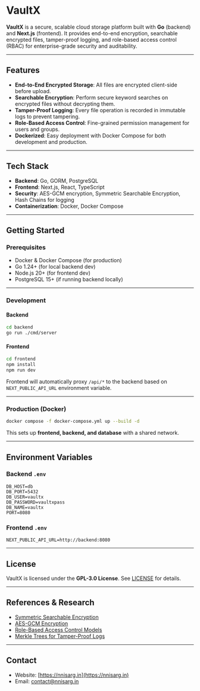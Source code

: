 # VaultX

**VaultX** is a secure, scalable cloud storage platform built with **Go** (backend) and **Next.js** (frontend). It provides end-to-end encryption, searchable encrypted files, tamper-proof logging, and role-based access control (RBAC) for enterprise-grade security and auditability.

---

## Features

- **End-to-End Encrypted Storage**: All files are encrypted client-side before upload.  
- **Searchable Encryption**: Perform secure keyword searches on encrypted files without decrypting them.  
- **Tamper-Proof Logging**: Every file operation is recorded in immutable logs to prevent tampering.  
- **Role-Based Access Control**: Fine-grained permission management for users and groups.  
- **Dockerized**: Easy deployment with Docker Compose for both development and production.  

---

## Tech Stack

- **Backend**: Go, GORM, PostgreSQL  
- **Frontend**: Next.js, React, TypeScript  
- **Security**: AES-GCM encryption, Symmetric Searchable Encryption, Hash Chains for logging  
- **Containerization**: Docker, Docker Compose  

---

## Getting Started

### Prerequisites

- Docker & Docker Compose (for production)
- Go 1.24+ (for local backend dev)
- Node.js 20+ (for frontend dev)
- PostgreSQL 15+ (if running backend locally)

---

### Development

#### Backend

```bash
cd backend
go run ./cmd/server
````

#### Frontend

```bash
cd frontend
npm install
npm run dev
```

Frontend will automatically proxy `/api/*` to the backend based on `NEXT_PUBLIC_API_URL` environment variable.

---

### Production (Docker)

```bash
docker compose -f docker-compose.yml up --build -d
```

This sets up **frontend, backend, and database** with a shared network.

---

## Environment Variables

### Backend `.env`

```
DB_HOST=db
DB_PORT=5432
DB_USER=vaultx
DB_PASSWORD=vaultxpass
DB_NAME=vaultx
PORT=8080
```

### Frontend `.env`

```
NEXT_PUBLIC_API_URL=http://backend:8080
```

---

## License

VaultX is licensed under the **GPL-3.0 License**. See [LICENSE](LICENSE) for details.

---

## References & Research

* [Symmetric Searchable Encryption](https://eprint.iacr.org/2000/027.pdf)
* [AES-GCM Encryption](https://csrc.nist.gov/publications/detail/sp/800-38d/final)
* [Role-Based Access Control Models](https://csrc.nist.gov/projects/role-based-access-control)
* [Merkle Trees for Tamper-Proof Logs](https://en.wikipedia.org/wiki/Merkle_tree)

---

## Contact

* Website: [https://nnisarg.in](https://nnisarg.in)
* Email: [contact@nnisarg.in](mailto:contact@nnisarg.in)

